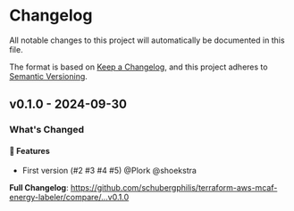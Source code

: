 # Changelog

All notable changes to this project will automatically be documented in this file.

The format is based on [Keep a Changelog](https://keepachangelog.com/en/1.0.0/),
and this project adheres to [Semantic Versioning](https://semver.org/spec/v2.0.0.html).

## v0.1.0 - 2024-09-30

### What's Changed

#### 🚀 Features

* First version (#2 #3 #4 #5) @Plork @shoekstra

**Full Changelog**: https://github.com/schubergphilis/terraform-aws-mcaf-energy-labeler/compare/...v0.1.0
